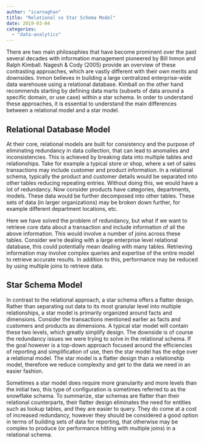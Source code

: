 ```yaml
---
author: "icarnaghan"
title: "Relational vs Star Schema Model"
date: 2019-03-04
categories: 
  - "data-analytics"
---
```


There are two main philosophies that have become prominent over the past several decades with information management pioneered by Bill Inmon and Ralph Kimball. Nagesh & Cody (2005) provide an overview of these contrasting approaches, which are vastly different with their own merits and downsides. Inmon believes in building a large centralized enterprise-wide data warehouse using a relational database. Kimball on the other hand recommends starting by defining data marts (subsets of data around a specific domain, or use case) within a star schema. In order to understand these approaches, it is essential to understand the main differences between a relational model and a star model.

## Relational Database Model

At their core, relational models are built for consistency and the purpose of eliminating redundancy in data collection, that can lead to anomalies and inconsistencies. This is achieved by breaking data into multiple tables and relationships. Take for example a typical store or shop, where a set of sales transactions may include customer and product information. In a relational schema, typically the product and customer details would be separated into other tables reducing repeating entries. Without doing this, we would have a lot of redundancy. Now consider products have categories, departments, models. These data would be further decomposed into other tables. These sets of data (in larger organizations) may be broken down further, for example different department locations, etc.

Here we have solved the problem of redundancy, but what if we want to retrieve core data about a transaction and include information of all the above information. This would involve a number of joins across these tables. Consider we’re dealing with a large enterprise level relational database, this could potentially mean dealing with many tables. Retrieving information may involve complex queries and expertise of the entire model to retrieve accurate results. In addition to this, performance may be reduced by using multiple joins to retrieve data.

## Star Schema Model

In contrast to the relational approach, a star schema offers a flatter design. Rather than separating out data to its most granular level into multiple relationships, a star model is primarily organized around facts and dimensions. Consider the transactions mentioned earlier as facts and customers and products as dimensions. A typical star model will contain these two levels, which greatly simplify design. The downside is of course the redundancy issues we were trying to solve in the relational schema. If the goal however is a top-down approach focused around the efficiencies of reporting and simplification of use, then the star model has the edge over a relational model. The star model is a flatter design than a relationship model, therefore we reduce complexity and get to the data we need in an easier fashion.

Sometimes a star model does require more granularity and more levels than the initial two, this type of configuration is sometimes referred to as the snowflake schema. To summarize, star schemas are flatter than their relational counterparts, their flatter design eliminates the need for entities such as lookup tables, and they are easier to query. They do come at a cost of increased redundancy, however they should be considered a good option in terms of building sets of data for reporting, that otherwise may be complex to produce (or performance hitting with multiple joins) in a relational schema.
